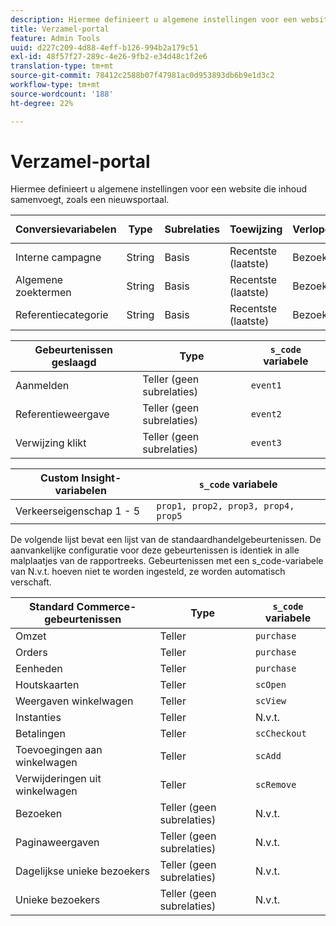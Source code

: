 ```yaml
---
description: Hiermee definieert u algemene instellingen voor een website die inhoud samenvoegt, zoals een nieuwsportaal.
title: Verzamel-portal
feature: Admin Tools
uuid: d227c209-4d88-4eff-b126-994b2a179c51
exl-id: 48f57f27-289c-4e26-9fb2-e34d48c1f2e6
translation-type: tm+mt
source-git-commit: 78412c2588b07f47981ac0d953893db6b9e1d3c2
workflow-type: tm+mt
source-wordcount: '188'
ht-degree: 22%

---
```


# Verzamel-portal

Hiermee definieert u algemene instellingen voor een website die inhoud samenvoegt, zoals een nieuwsportaal.

| Conversievariabelen | Type | Subrelaties | Toewijzing | Verlopen | `s_code` variabele |
|---|---|---|---|---|---|
| Interne campagne | String | Basis | Recentste (laatste) | Bezoek | `evar1` |
| Algemene zoektermen | String | Basis | Recentste (laatste) | Bezoek | `evar2` |
| Referentiecategorie | String | Basis | Recentste (laatste) | Bezoek | `evar3` |

| Gebeurtenissen geslaagd | Type | `s_code` variabele |
|---|---|---|
| Aanmelden | Teller (geen subrelaties) | `event1` |
| Referentieweergave | Teller (geen subrelaties) | `event2` |
| Verwijzing klikt | Teller (geen subrelaties) | `event3` |

| Custom Insight-variabelen | `s_code` variabele |
|---|---|
| Verkeerseigenschap 1 - 5 | `prop1, prop2, prop3, prop4, prop5` |

De volgende lijst bevat een lijst van de standaardhandelgebeurtenissen. De aanvankelijke configuratie voor deze gebeurtenissen is identiek in alle malplaatjes van de rapportreeks. Gebeurtenissen met een s_code-variabele van N.v.t. hoeven niet te worden ingesteld, ze worden automatisch verschaft.

| Standard Commerce-gebeurtenissen | Type | `s_code` variabele |
|---|---|---|
| Omzet | Teller | `purchase` |
| Orders | Teller | `purchase` |
| Eenheden | Teller | `purchase` |
| Houtskaarten | Teller | `scOpen` |
| Weergaven winkelwagen | Teller | `scView` |
| Instanties | Teller | N.v.t. |
| Betalingen | Teller | `scCheckout` |
| Toevoegingen aan winkelwagen | Teller | `scAdd` |
| Verwijderingen uit winkelwagen | Teller | `scRemove` |
| Bezoeken | Teller (geen subrelaties) | N.v.t. |
| Paginaweergaven | Teller (geen subrelaties) | N.v.t. |
| Dagelijkse unieke bezoekers | Teller (geen subrelaties) | N.v.t. |
| Unieke bezoekers | Teller (geen subrelaties) | N.v.t. |

